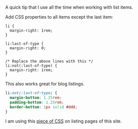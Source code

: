 A quick tip that I use all the time when working with list items.

Add CSS properties to all items except the last item:

```css/9-13
li {
  margin-right: 1rem;
}

li:last-of-type {
  margin-right: 0;
}

/* Replace the above lines with this */
li:not(:last-of-type) {
  margin-right: 1rem;
}
```

This also works great for blog listings.

```css
li:not(:last-of-type) {
  margin-bottom: 1.25rem;
  padding-bottom: 1.25rem;
  border-bottom: 1px solid #ddd;
}
```

I am using this [piece of CSS](https://github.com/alexcarpenter/alexcarpenter.me/blob/master/src/_includes/assets/app.css#L254-L258) on listing pages of this site.